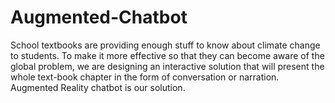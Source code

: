 # Augmented-Chatbot
School textbooks are providing enough stuff to know about climate change to students. To make it more effective so that they can become aware of the global problem, we are designing an interactive solution that will present the whole text-book chapter in the form of conversation or narration. Augmented Reality chatbot is our solution.
